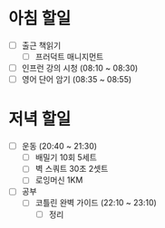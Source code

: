 
# 아침 할일
- [ ] 출근 책읽기
	- [ ] 프러덕트 매니지먼트
- [ ] 인프런 강의 시청 (08:10 ~ 08:30)
- [ ] 영어 단어 암기 (08:35 ~ 08:55)

# 저녁 할일
- [ ] 운동 (20:40 ~ 21:30)
	- [ ] 배밀기 10회 5세트
	- [ ] 벽 스쿼트 30초 2셋트
	- [ ] 로잉머신 1KM
- [ ] 공부
	- [ ] 코틀린 완벽 가이드 (22:10 ~ 23:10)
		- [ ] 정리
